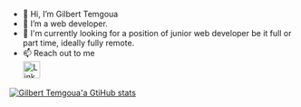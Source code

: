 - 👋 Hi, I’m Gilbert Temgoua
- 🌱 I’m a web developer.
- 👀 I'm currently looking for a position of junior web developer be it full or part time, ideally fully remote.
- 📫 Reach out to me <br>
 [<img src="https://cdn0.iconfinder.com/data/icons/social-15/200/linkedin-512.png" alt="LinkedIn" width = "30" />](https://www.linkedin.com/in/temgoua)
<!--[<img src="https://static01.nyt.com/images/2014/08/10/magazine/10wmt/10wmt-superJumbo-v4.jpg" alt="Twitter" width="40" />](https://twitter.com/GilbertTemgoua)
[<img src="https://seeklogo.com/images/F/facebook-icon-circle-logo-09F32F61FF-seeklogo.com.png" alt="Facebook" width="30" />](https://www.facebook.com/gilberttemgoua)

tem-ctrl/tem-ctrl is a ✨ special ✨ repository because its `README.md` (this file) appears on your GitHub profile.
You can click the Preview link to take a look at your changes.
--->

[![Gilbert Temgoua'a GtiHub stats](https://github-readme-stats.vercel.app/api?username=tem-ctrl)](https://github.com/anuraghazra/github-readme-stats)
<!--- [![Top Langs](https://github-readme-stats-git-masterrstaa-rickstaa.vercel.app/api/top-langs/?username=tem-ctrl)](https://github.com/anuraghazra/github-readme-stats) --->
